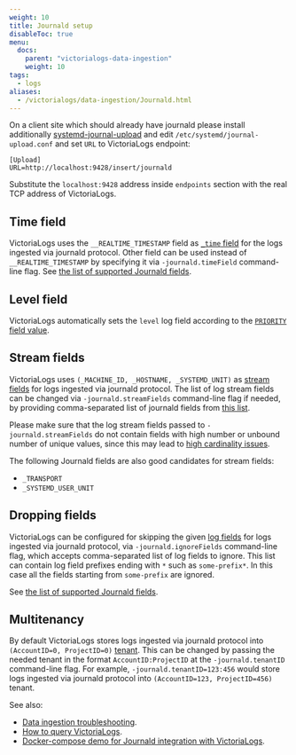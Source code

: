 ```yaml
---
weight: 10
title: Journald setup
disableToc: true
menu:
  docs:
    parent: "victorialogs-data-ingestion"
    weight: 10
tags:
  - logs
aliases:
  - /victorialogs/data-ingestion/Journald.html
---
```

On a client site which should already have journald please install additionally [systemd-journal-upload](https://www.freedesktop.org/software/systemd/man/latest/systemd-journal-upload.service.html) and edit `/etc/systemd/journal-upload.conf` and set `URL` to VictoriaLogs endpoint:

```
[Upload]
URL=http://localhost:9428/insert/journald
```

Substitute the `localhost:9428` address inside `endpoints` section with the real TCP address of VictoriaLogs.

## Time field

VictoriaLogs uses the `__REALTIME_TIMESTAMP` field as [`_time` field](https://docs.victoriametrics.com/victorialogs/keyconcepts/#time-field)
for the logs ingested via journald protocol. Other field can be used instead of `__REALTIME_TIMESTAMP` by specifying it via `-journald.timeField` command-line flag.
See [the list of supported Journald fields](https://www.freedesktop.org/software/systemd/man/latest/systemd.journal-fields.html).

## Level field

VictoriaLogs automatically sets the `level` log field according to the [`PRIORITY` field value](https://wiki.archlinux.org/title/Systemd/Journal).

## Stream fields

VictoriaLogs uses `(_MACHINE_ID, _HOSTNAME, _SYSTEMD_UNIT)` as [stream fields](https://docs.victoriametrics.com/victorialogs/keyconcepts/#stream-fields)
for logs ingested via journald protocol. The list of log stream fields can be changed via `-journald.streamFields` command-line flag if needed,
by providing comma-separated list of journald fields from [this list](https://www.freedesktop.org/software/systemd/man/latest/systemd.journal-fields.html).

Please make sure that the log stream fields passed to `-journald.streamFields` do not contain fields with high number or unbound number of unique values,
since this may lead to [high cardinality issues](https://docs.victoriametrics.com/victorialogs/keyconcepts/#high-cardinality).

The following Journald fields are also good candidates for stream fields:

- `_TRANSPORT`
- `_SYSTEMD_USER_UNIT`


## Dropping fields

VictoriaLogs can be configured for skipping the given [log fields](https://docs.victoriametrics.com/victorialogs/keyconcepts/#data-model)
for logs ingested via journald protocol, via `-journald.ignoreFields` command-line flag, which accepts comma-separated list of log fields to ignore.
This list can contain log field prefixes ending with `*` such as `some-prefix*`. In this case all the fields starting from `some-prefix` are ignored.

See [the list of supported Journald fields](https://www.freedesktop.org/software/systemd/man/latest/systemd.journal-fields.html).

## Multitenancy

By default VictoriaLogs stores logs ingested via journald protocol into `(AccountID=0, ProjectID=0)` [tenant](https://docs.victoriametrics.com/victorialogs/#multitenancy).
This can be changed by passing the needed tenant in the format `AccountID:ProjectID` at the `-journald.tenantID` command-line flag.
For example, `-journald.tenantID=123:456` would store logs ingested via journald protocol into `(AccountID=123, ProjectID=456)` tenant.

See also:

- [Data ingestion troubleshooting](https://docs.victoriametrics.com/victorialogs/data-ingestion/#troubleshooting).
- [How to query VictoriaLogs](https://docs.victoriametrics.com/victorialogs/querying/).
- [Docker-compose demo for Journald integration with VictoriaLogs](https://github.com/VictoriaMetrics/VictoriaMetrics/tree/master/deployment/docker/victorialogs/journald).
